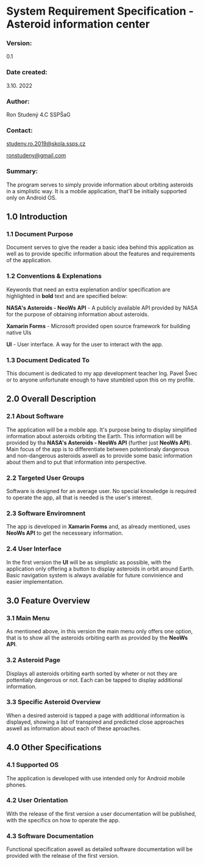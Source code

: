 # System Requirement Specification - Asteroid information center
### Version:
0.1
### Date created:
3.10. 2022
### Author:
Ron Studený 4.C SSPŠaG
### Contact:
studeny.ro.2019@skola.ssps.cz

ronstudeny@gmail.com

### Summary:
The program serves to simply provide information about orbiting asteroids in a simplistic way. It is a mobile application, that'll be initially supported only on Android OS.
## 1.0 Introduction
### 1.1 Document Purpose
Document serves to give the reader a basic idea behind this application as well as to provide specific information about the features and requirements of the application.
### 1.2 Conventions & Explenations
Keywords that need an extra explenation and/or specification are highlighted in **bold** text and are specified below:

**NASA's Asteroids - NeoWs API** - A publicly available API provided by NASA for the purpose of obtaining information about asteroids.

**Xamarin Forms** - Microsoft provided open source framework for building native UIs

**UI** - User interface. A way for the user to interact with the app.

### 1.3 Document Dedicated To
This document is dedicated to my app development teacher Ing. Pavel Švec or to anyone unfortunate enough to have stumbled upon this on my profile.

## 2.0 Overall Description
### 2.1 About Software 
The application will be a mobile app. It's purpose being to display simplified information about asteroids orbiting the Earth. This information will be provided by tha **NASA's Asteroids - NeoWs API** (further just **NeoWs API**). Main focus of the app is to differentiate between potentionaly dangerous and non-dangerous asteroids aswell as to provide some basic information about them and to put that information into perspective. 
### 2.2 Targeted User Groups
Software is designed for an average user. No special knowledge is required to operate the app, all that is needed is the user's interest. 
### 2.3 Software Enviromnent
The app is developed in **Xamarin Forms** and, as already mentioned, uses **NeoWs API** to get the necesseary information.   
### 2.4 User Interface
In the first version the **UI** will be as simplistic as possible, with the application only offering a button to display asteroids in orbit around Earth. Basic navigation system is always available for future convinience and easier implementation.

## 3.0 Feature Overview
### 3.1 Main Menu
As mentioned above, in this version the main menu only offers one option, that is to show all the asteroids orbiting earth as provided by the **NeoWs API**.
### 3.2 Asteroid Page
Displays all asteroids orbiting earth sorted by wheter or not they are pottentialy dangerous or not. Each can be tapped to display additional information.
### 3.3 Specific Asteroid Overview
When a desired asteroid is tapped a page with additional information is displayed, showing a list of transpired and predicted close approaches aswell as information about each of these aproaches.

## 4.0 Other Specifications
### 4.1 Supported OS
The application is developed with use intended only for Android mobile phones.
### 4.2 User Orientation
With the release of the first version a user documentation will be published, with the specifics on how to operate the app.
### 4.3 Software Documentation
Functional specification aswell as detailed software documentation will be provided with the release of the first version.
